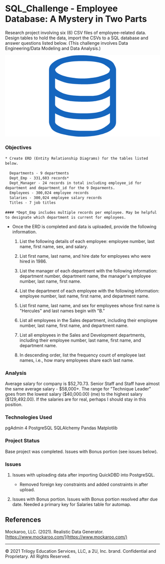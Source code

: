# SQL_Challenge - Employee Database: A Mystery in Two Parts

Research project involving six (6) CSV files of employee-related data. Design tables to hold the data, import the CSVs to a SQL database and answer questions listed below. (This challenge involves Data Engineering/Data Modeling and Data Analysis.)

![sql.png](sql.png)

### Objectives
    * Create ERD (Entity Relationship Diagrams) for the tables listed below. 
   
      Departments - 9 departments
      Dept_Emp - 331,603 records*
      Dept_Manager - 24 records in total including employee_id for department and department_id for the 9 Deparments. 
      Employees - 300,024 employee records
      Salaries - 300,024 employee salary records
      Titles - 7 job titles

    #### *Dept_Emp includes multiple records per employee. May be helpful to designate which department is current for employees.

* Once the ERD is completed and data is uploaded, provide the following information.

    1. List the following details of each employee: employee number, last name, first name, sex, and salary.

    2. List first name, last name, and hire date for employees who were hired in 1986.

    3. List the manager of each department with the following information: department number, department name, the manager's employee number, last name, first name.

    4. List the department of each employee with the following information: employee number, last name, first name, and department name.

    5. List first name, last name, and sex for employees whose first name is "Hercules" and last names begin with "B."

    6. List all employees in the Sales department, including their employee number, last name, first name, and department name.

    7. List all employees in the Sales and Development departments, including their employee number, last name, first name, and department name.

    8. In descending order, list the frequency count of employee last names, i.e., how many employees share each last name.


### Analysis
Average salary for company is $52,70.73. 
Senior Staff and Staff have almost the same average salary - $58,000+. 
The range for "Technique Leader" goes from the lowest salary ($40,000.00) (me) to the highest salary ($129,492.00).
If the salaries are for real, perhaps I should stay in this position.


### Technologies Used
  pgAdmin 4
  PostgreSQL
  SQLAlchemy
  Pandas
  Matplotlib

### Project Status
Base project was completed. Issues with Bonus portion (see issues below).

### Issues

1. Issues with uploading data after importing QuickDBD into PostgreSQL.
    * Removed foreign key constraints and added constraints in after upload.
    
2. Issues with Bonus portion. Issues with Bonus portion resolved after due date. Needed a primary key for Salaries table for automap. 

## References

Mockaroo, LLC. (2021). Realistic Data Generator. [https://www.mockaroo.com/](https://www.mockaroo.com/)

- - -

© 2021 Trilogy Education Services, LLC, a 2U, Inc. brand. Confidential and Proprietary. All Rights Reserved.
